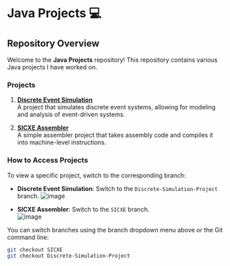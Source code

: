 # Java Projects 💻  

## Repository Overview  

Welcome to the **Java Projects** repository! This repository contains various Java projects I have worked on.  

### Projects  

1. **[Discrete Event Simulation](https://github.com/Merve-1/Java-Projects/tree/Discrete-Simulation-Project)**  
   A project that simulates discrete event systems, allowing for modeling and analysis of event-driven systems.  

2. **[SICXE Assembler](https://github.com/Merve-1/Java-Projects/tree/SICXE)**  
   A simple assembler project that takes assembly code and compiles it into machine-level instructions.  

### How to Access Projects  

To view a specific project, switch to the corresponding branch:  

- **Discrete Event Simulation**: Switch to the `Discrete-Simulation-Project` branch.
![image](https://github.com/user-attachments/assets/090203e0-0a95-46dc-af5a-d540ac2f6978)

- **SICXE Assembler**: Switch to the `SICXE` branch.  
![image](https://github.com/user-attachments/assets/d18c790e-b227-43d7-b3c6-5d71d36cea13)

You can switch branches using the branch dropdown menu above or the Git command line:  
```bash
git checkout SICXE
git checkout Discrete-Simulation-Project
